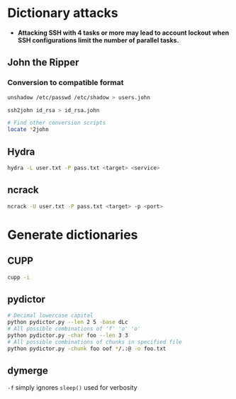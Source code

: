 # Dictionary attacks

- **Attacking SSH with 4 tasks or more may lead to account lockout when SSH configurations limit the number of parallel tasks.**

## John the Ripper

### Conversion to compatible format
```bash
unshadow /etc/passwd /etc/shadow > users.john
```
```bash
ssh2john id_rsa > id_rsa.john
```
```bash
# Find other conversion scripts
locate *2john
```

## Hydra
```bash
hydra -L user.txt -P pass.txt <target> <service>
```

## ncrack
```bash
ncrack -U user.txt -P pass.txt <target> -p <port>
```

# Generate dictionaries

## CUPP
```bash
cupp -i
```

## pydictor
```bash
# Decimal lowercase capital
python pydictor.py --len 2 5 -base dLc
# All possible combinations of 'f' 'o' 'o'
python pydictor.py -char foo --len 3 3
# All possible combinations of chunks in specified file
python pydictor.py -chunk foo oof */.:@ -o foo.txt
```

## dymerge
`-f` simply ignores `sleep()` used for verbosity